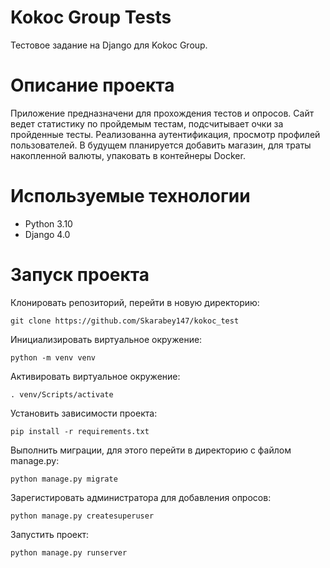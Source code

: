 # Kokoc Group Tests
Тестовое задание на Django для Kokoc Group.

# Описание проекта

Приложение предназначени для прохождения тестов и опросов. Сайт ведет статистику по пройдемым тестам, подсчитывает очки за пройденные тесты. 
Реализованна аутентификация, просмотр профилей пользователей. В будущем планируется добавить магазин, для траты накопленной валюты, 
упаковать в контейнеры Docker.

# Используемые технологии
- Python 3.10
- Django 4.0

# Запуск проекта
Клонировать репозиторий, перейти в новую директорию:
```
git clone https://github.com/Skarabey147/kokoc_test
```
Инициализировать виртуальное окружение:
```
python -m venv venv
```
Активировать виртуальное окружение:
```
. venv/Scripts/activate
```
Установить зависимости проекта:
```
pip install -r requirements.txt
```
Выполнить миграции, для этого перейти в директорию с файлом manage.py:
```
python manage.py migrate
```
Зарегистировать администратора для добавления опросов:
```
python manage.py createsuperuser
```
Запустить проект:
```
python manage.py runserver
```
